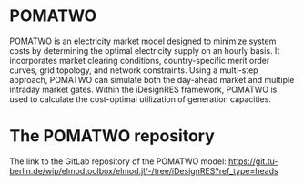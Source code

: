 # POMATWO

POMATWO is an electricity market model designed to minimize system costs by
determining the optimal electricity supply on an hourly basis. 
It incorporates market clearing conditions, country-specific merit order curves, 
grid topology, and network constraints. Using a multi-step approach, POMATWO can 
simulate both the day-ahead market and multiple intraday market gates.
Within the iDesignRES framework, POMATWO is used to calculate the cost-optimal
utilization of generation capacities. 

# The POMATWO repository
The link to the GitLab repository of the POMATWO model:
https://git.tu-berlin.de/wip/elmodtoolbox/elmod.jl/-/tree/iDesignRES?ref_type=heads